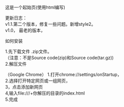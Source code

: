 这是一个起始页(使用html编写)  

更新日志：  
v1.1.第二个版本，修复一些问题。新增style2。  
v1.0， 最老的版本，  

 如何安装  
 
 1.先下载文件 .zip文件。  
 （注意：不是Source code(zip)和Source code(tar.gz))  
 2.解压文件  
 
 （Google Chrome）
 1.打开chrome://settings/onStartup，  
 2.选择打开特定网页或一组网页，  
 3，点击添加新网页  
 4,输入file:///+你解压的目录的index.html  
 5.完成  
 
